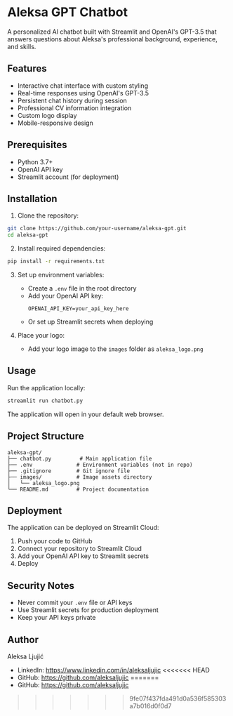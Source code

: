 # Aleksa GPT Chatbot

A personalized AI chatbot built with Streamlit and OpenAI's GPT-3.5 that answers questions about Aleksa's professional background, experience, and skills.

## Features

- Interactive chat interface with custom styling
- Real-time responses using OpenAI's GPT-3.5
- Persistent chat history during session
- Professional CV information integration
- Custom logo display
- Mobile-responsive design

## Prerequisites

- Python 3.7+
- OpenAI API key
- Streamlit account (for deployment)

## Installation

1. Clone the repository:
```bash
git clone https://github.com/your-username/aleksa-gpt.git
cd aleksa-gpt
```

2. Install required dependencies:
```bash
pip install -r requirements.txt
```

3. Set up environment variables:
   - Create a `.env` file in the root directory
   - Add your OpenAI API key:
     ```
     OPENAI_API_KEY=your_api_key_here
     ```
   - Or set up Streamlit secrets when deploying

4. Place your logo:
   - Add your logo image to the `images` folder as `aleksa_logo.png`

## Usage

Run the application locally:
```bash
streamlit run chatbot.py
```

The application will open in your default web browser.

## Project Structure

```
aleksa-gpt/
├── chatbot.py         # Main application file
├── .env              # Environment variables (not in repo)
├── .gitignore        # Git ignore file
├── images/           # Image assets directory
│   └── aleksa_logo.png
└── README.md         # Project documentation
```

## Deployment

The application can be deployed on Streamlit Cloud:

1. Push your code to GitHub
2. Connect your repository to Streamlit Cloud
3. Add your OpenAI API key to Streamlit secrets
4. Deploy

## Security Notes

- Never commit your `.env` file or API keys
- Use Streamlit secrets for production deployment
- Keep your API keys private

## Author

Aleksa Ljujić
- LinkedIn: https://www.linkedin.com/in/aleksaljujic
<<<<<<< HEAD
- GitHub: https://github.com/aleksaljujic
=======
- GitHub: https://github.com/aleksaljujic
>>>>>>> 9fe07f437fda491d0a536f585303a7b016d0f0d7
